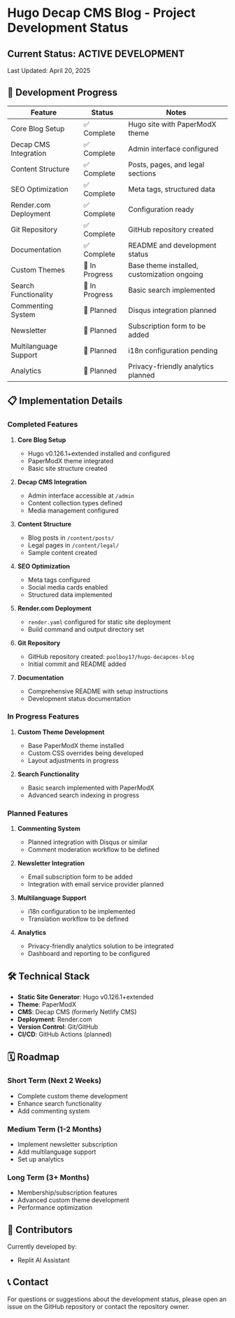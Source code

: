 # Hugo Decap CMS Blog - Project Development Status

## Current Status: **ACTIVE DEVELOPMENT**

Last Updated: April 20, 2025

## 🚦 Development Progress

| Feature | Status | Notes |
|---------|--------|-------|
| Core Blog Setup | ✅ Complete | Hugo site with PaperModX theme |
| Decap CMS Integration | ✅ Complete | Admin interface configured |
| Content Structure | ✅ Complete | Posts, pages, and legal sections |
| SEO Optimization | ✅ Complete | Meta tags, structured data |
| Render.com Deployment | ✅ Complete | Configuration ready |
| Git Repository | ✅ Complete | GitHub repository created |
| Documentation | ✅ Complete | README and development status |
| Custom Themes | 🔄 In Progress | Base theme installed, customization ongoing |
| Search Functionality | 🔄 In Progress | Basic search implemented |
| Commenting System | 📝 Planned | Disqus integration planned |
| Newsletter | 📝 Planned | Subscription form to be added |
| Multilanguage Support | 📝 Planned | i18n configuration pending |
| Analytics | 📝 Planned | Privacy-friendly analytics planned |

## 📋 Implementation Details

### Completed Features

1. **Core Blog Setup**
   - Hugo v0.126.1+extended installed and configured
   - PaperModX theme integrated
   - Basic site structure created

2. **Decap CMS Integration**
   - Admin interface accessible at `/admin`
   - Content collection types defined
   - Media management configured

3. **Content Structure**
   - Blog posts in `/content/posts/`
   - Legal pages in `/content/legal/`
   - Sample content created

4. **SEO Optimization**
   - Meta tags configured
   - Social media cards enabled
   - Structured data implemented

5. **Render.com Deployment**
   - `render.yaml` configured for static site deployment
   - Build command and output directory set

6. **Git Repository**
   - GitHub repository created: `poolboy17/hugo-decapcms-blog`
   - Initial commit and README added

7. **Documentation**
   - Comprehensive README with setup instructions
   - Development status documentation

### In Progress Features

1. **Custom Theme Development**
   - Base PaperModX theme installed
   - Custom CSS overrides being developed
   - Layout adjustments in progress

2. **Search Functionality**
   - Basic search implemented with PaperModX
   - Advanced search indexing in progress

### Planned Features

1. **Commenting System**
   - Planned integration with Disqus or similar
   - Comment moderation workflow to be defined

2. **Newsletter Integration**
   - Email subscription form to be added
   - Integration with email service provider planned

3. **Multilanguage Support**
   - i18n configuration to be implemented
   - Translation workflow to be defined

4. **Analytics**
   - Privacy-friendly analytics solution to be integrated
   - Dashboard and reporting to be configured

## 🛠️ Technical Stack

- **Static Site Generator**: Hugo v0.126.1+extended
- **Theme**: PaperModX
- **CMS**: Decap CMS (formerly Netlify CMS)
- **Deployment**: Render.com
- **Version Control**: Git/GitHub
- **CI/CD**: GitHub Actions (planned)

## 🗓️ Roadmap

### Short Term (Next 2 Weeks)
- Complete custom theme development
- Enhance search functionality
- Add commenting system

### Medium Term (1-2 Months)
- Implement newsletter subscription
- Add multilanguage support
- Set up analytics

### Long Term (3+ Months)
- Membership/subscription features
- Advanced custom theme development
- Performance optimization

## 👥 Contributors

Currently developed by:
- Replit AI Assistant

## 📞 Contact

For questions or suggestions about the development status, please open an issue on the GitHub repository or contact the repository owner.